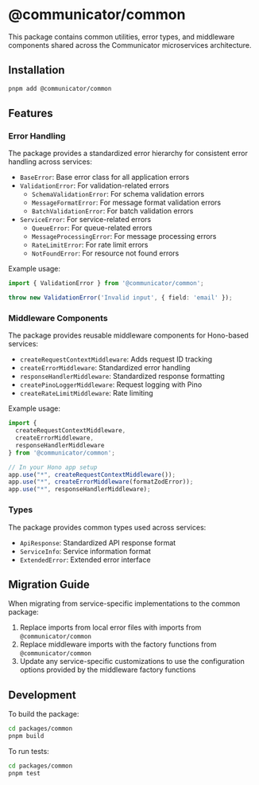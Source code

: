 # @communicator/common

This package contains common utilities, error types, and middleware components shared across the Communicator microservices architecture.

## Installation

```bash
pnpm add @communicator/common
```

## Features

### Error Handling

The package provides a standardized error hierarchy for consistent error handling across services:

- `BaseError`: Base error class for all application errors
- `ValidationError`: For validation-related errors
  - `SchemaValidationError`: For schema validation errors
  - `MessageFormatError`: For message format validation errors
  - `BatchValidationError`: For batch validation errors
- `ServiceError`: For service-related errors
  - `QueueError`: For queue-related errors
  - `MessageProcessingError`: For message processing errors
  - `RateLimitError`: For rate limit errors
  - `NotFoundError`: For resource not found errors

Example usage:

```typescript
import { ValidationError } from '@communicator/common';

throw new ValidationError('Invalid input', { field: 'email' });
```

### Middleware Components

The package provides reusable middleware components for Hono-based services:

- `createRequestContextMiddleware`: Adds request ID tracking
- `createErrorMiddleware`: Standardized error handling
- `responseHandlerMiddleware`: Standardized response formatting
- `createPinoLoggerMiddleware`: Request logging with Pino
- `createRateLimitMiddleware`: Rate limiting

Example usage:

```typescript
import { 
  createRequestContextMiddleware, 
  createErrorMiddleware, 
  responseHandlerMiddleware 
} from '@communicator/common';

// In your Hono app setup
app.use("*", createRequestContextMiddleware());
app.use("*", createErrorMiddleware(formatZodError));
app.use("*", responseHandlerMiddleware);
```

### Types

The package provides common types used across services:

- `ApiResponse`: Standardized API response format
- `ServiceInfo`: Service information format
- `ExtendedError`: Extended error interface

## Migration Guide

When migrating from service-specific implementations to the common package:

1. Replace imports from local error files with imports from `@communicator/common`
2. Replace middleware imports with the factory functions from `@communicator/common`
3. Update any service-specific customizations to use the configuration options provided by the middleware factory functions

## Development

To build the package:

```bash
cd packages/common
pnpm build
```

To run tests:

```bash
cd packages/common
pnpm test